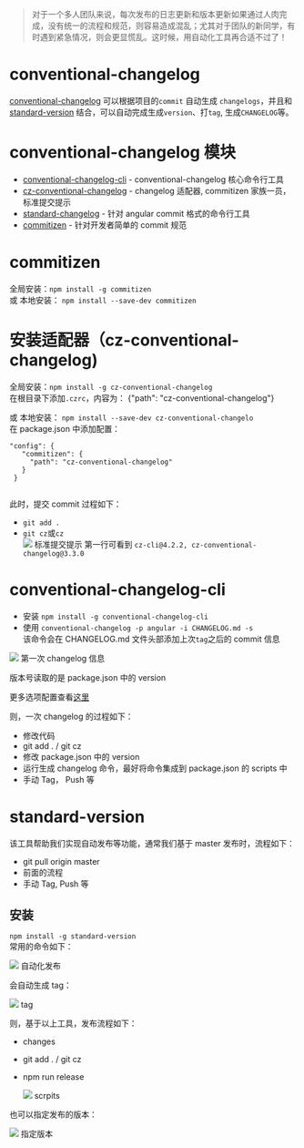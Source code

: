 > 对于一个多人团队来说，每次发布的日志更新和版本更新如果通过人肉完成，没有统一的流程和规范，则容易造成混乱；尤其对于团队的新同学，有时遇到紧急情况，则会更显慌乱。这时候，用自动化工具再合适不过了！

# conventional-changelog

[conventional-changelog](https://links.jianshu.com/go?to=https%253A%2F%2Fgithub.com%2Fconventional-changelog) 可以根据项目的`commit` 自动生成 `changelogs`，并且和 [standard-version](https://links.jianshu.com/go?to=https%253A%2F%2Fgithub.com%2Fconventional-changelog%2Fstandard-version) 结合，可以自动完成生成`version`、打`tag`, 生成`CHANGELOG`等。

# conventional-changelog 模块

- [conventional-changelog-cli](https://links.jianshu.com/go?to=https%253A%2F%2Fgithub.com%2Fconventional-changelog%2Fconventional-changelog%2Ftree%2Fmaster%2Fpackages%2Fconventional-changelog-cli) - conventional-changelog 核心命令行工具
- [cz-conventional-changelog](https://links.jianshu.com/go?to=https%3A%2F%2Fgithub.com%2Fcommitizen%2Fcz-conventional-changelog) - changelog 适配器, commitizen 家族一员，标准提交提示
- [standard-changelog](https://links.jianshu.com/go?to=https%253A%2F%2Fgithub.com%2Fconventional-changelog%2Fconventional-changelog%2Ftree%2Fmaster%2Fpackages%2Fstandard-changelog) - 针对 angular commit 格式的命令行工具
- [commitizen](https://links.jianshu.com/go?to=https%253A%2F%2Fgithub.com%2Fcommitizen%2Fcz-cli) - 针对开发者简单的 commit 规范

# commitizen

全局安装：`npm install -g commitizen`  
或 本地安装： `npm install --save-dev commitizen`

# 安装适配器（cz-conventional-changelog)

全局安装：`npm install -g cz-conventional-changelog`  
在根目录下添加`.czrc`，内容为： {"path": "cz-conventional-changelog"}

或 本地安装： `npm install --save-dev cz-conventional-changelo`  
在 package.json 中添加配置：

```
"config": {
   "commitizen": {
     "path": "cz-conventional-changelog"
   }
 }


```

此时，提交 commit 过程如下：

- `git add .`
- `git cz`或`cz`  
  ![](http://upload-images.jianshu.io/upload_images/159590-420542cbd5edc554.png) 标准提交提示 第一行可看到 `cz-cli@4.2.2, cz-conventional-changelog@3.3.0`

# conventional-changelog-cli

- 安装 `npm install -g conventional-changelog-cli`
- 使用 `conventional-changelog -p angular -i CHANGELOG.md -s`  
  该命令会在 CHANGELOG.md 文件头部添加上次`tag`之后的 commit 信息

![](http://upload-images.jianshu.io/upload_images/159590-903c5f4338c74441.png) 第一次 changelog 信息

版本号读取的是 package.json 中的 version

更多选项配置查看[这里](https://links.jianshu.com/go?to=https%3A%2F%2Fgithub.com%2Fconventional-changelog%2Fconventional-changelog%2Ftree%2Fmaster%2Fpackages%2Fconventional-changelog-core)

则，一次 changelog 的过程如下：

- 修改代码
- git add . / git cz
- 修改 package.json 中的 version
- 运行生成 changelog 命令，最好将命令集成到 package.json 的 scripts 中
- 手动 Tag， Push 等

# standard-version

该工具帮助我们实现自动发布等功能，通常我们基于 master 发布时，流程如下：

- git pull origin master
- 前面的流程
- 手动 Tag, Push 等

## 安装

`npm install -g standard-version`  
常用的命令如下：

![](http://upload-images.jianshu.io/upload_images/159590-56308d64460c67e7.png) 自动化发布

会自动生成 tag：

![](http://upload-images.jianshu.io/upload_images/159590-7e9381491988f137.png) tag

则，基于以上工具，发布流程如下：

- changes
- git add . / git cz
- npm run release

  ![](http://upload-images.jianshu.io/upload_images/159590-dcfb7c56901984dc.png) scrpits

也可以指定发布的版本：

![](http://upload-images.jianshu.io/upload_images/159590-f563261aef2489b6.png) 指定版本

